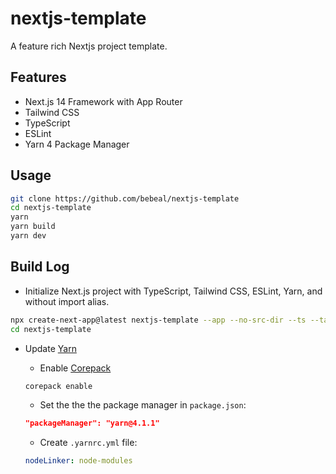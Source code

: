 # nextjs-template

A feature rich Nextjs project template.

## Features

* Next.js 14 Framework with App Router
* Tailwind CSS
* TypeScript
* ESLint
* Yarn 4 Package Manager

## Usage

```bash
git clone https://github.com/bebeal/nextjs-template
cd nextjs-template
yarn
yarn build
yarn dev
```

## Build Log

* Initialize Next.js project with TypeScript, Tailwind CSS, ESLint, Yarn, and without import alias.

```bash
npx create-next-app@latest nextjs-template --app --no-src-dir --ts --tailwind --eslint --use-yarn --no-import-alias
cd nextjs-template
```

* Update [Yarn](https://yarnpkg.com/cli)

  * Enable [Corepack](https://yarnpkg.com/corepack)

  ```bash
  corepack enable
  ```

  * Set the the the package manager in `package.json`:

  ```json
  "packageManager": "yarn@4.1.1"
  ```

  * Create `.yarnrc.yml` file:

  ```yaml
  nodeLinker: node-modules
  ```
